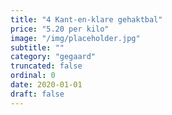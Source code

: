```yaml
---
title: "4 Kant-en-klare gehaktbal"
price: "5.20 per kilo"
image: "/img/placeholder.jpg"
subtitle: ""
category: "gegaard"
truncated: false
ordinal: 0
date: 2020-01-01
draft: false
---
```

